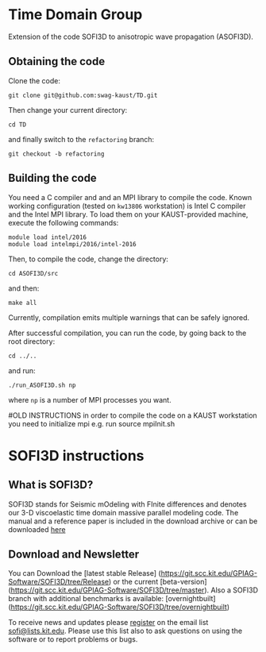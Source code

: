 # Time Domain Group

Extension of the code SOFI3D to anisotropic wave propagation (ASOFI3D).

## Obtaining the code

Clone the code:

    git clone git@github.com:swag-kaust/TD.git

Then change your current directory:

    cd TD

and finally switch to the `refactoring` branch:

    git checkout -b refactoring


## Building the code

You need a C compiler and and an MPI library to compile the code.
Known working configuration (tested on `kw13806` workstation) is Intel C
compiler and the Intel MPI library.
To load them on your KAUST-provided machine, execute the following commands:

    module load intel/2016
    module load intelmpi/2016/intel-2016

Then, to compile the code, change the directory:

    cd ASOFI3D/src

and then:

    make all

Currently, compilation emits multiple warnings that can be safely ignored.

After successful compilation, you can run the code, by going back to the root
directory:

    cd ../..

and run:

    ./run_ASOFI3D.sh np

where `np` is a number of MPI processes you want.


#OLD INSTRUCTIONS
in order to compile the code on a KAUST workstation you need to initialize mpi
e.g. run source mpiInit.sh


# SOFI3D instructions
## What is SOFI3D?

SOFI3D stands for Seismic mOdeling with FInite differences and denotes our 3-D
viscoelastic time domain massive parallel modeling code.    The manual and a
reference paper is included in the download archive or can be downloaded
[here](https://git.scc.kit.edu/GPIAG-Software/SOFI3D/wikis/home)

## Download and Newsletter

You can Download the [latest stable Release]
(https://git.scc.kit.edu/GPIAG-Software/SOFI3D/tree/Release)
or the current [beta-version]
(https://git.scc.kit.edu/GPIAG-Software/SOFI3D/tree/master).
Also a SOFI3D branch with additional benchmarks is available:
[overnightbuilt]
(https://git.scc.kit.edu/GPIAG-Software/SOFI3D/tree/overnightbuilt)

To receive news and updates please
[register](https://www.gpi.kit.edu/Software-WS.php) on the email list
sofi@lists.kit.edu.  Please use this list also to ask questions on using the
software or to report problems or bugs.

